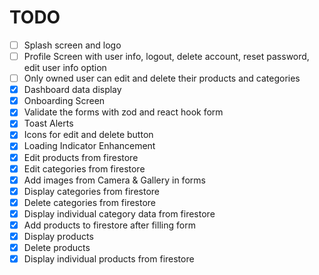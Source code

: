 # TODO

- [ ] Splash screen and logo
- [ ] Profile Screen with user info, logout, delete account, reset password, edit user info option
- [ ] Only owned user can edit and delete their products and categories
- [x] Dashboard data display
- [x] Onboarding Screen
- [x] Validate the forms with zod and react hook form
- [x] Toast Alerts
- [x] Icons for edit and delete button
- [x] Loading Indicator Enhancement
- [x] Edit products from firestore
- [x] Edit categories from firestore
- [x] Add images from Camera & Gallery in forms
- [x] Display categories from firestore
- [x] Delete categories from firestore
- [x] Display individual category data from firestore
- [x] Add products to firestore after filling form
- [x] Display products
- [x] Delete products
- [x] Display individual products from firestore
